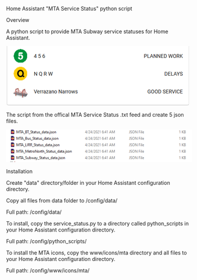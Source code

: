 Home Assistant "MTA Service Status" python script

Overview

A python script to provide MTA Subway service statuses for Home Assistant. 

<img src="images/service.png">

The script from the offical MTA Service Status .txt feed and create 5 json files.

<img src="images/all_json_files.png">



Installation

Create "data" directory/folder in your Home Assistant configuration directory.

Copy all files from data folder to /config/data/

Full path: /config/data/

To install, copy the service_status.py to a directory called python_scripts in your Home Assistant configuration directory.

Full path: /config/python_scripts/

To install the MTA icons, copy the www/icons/mta directory and all files to your Home Assistant configuration directory.

Full path: /config/www/icons/mta/

